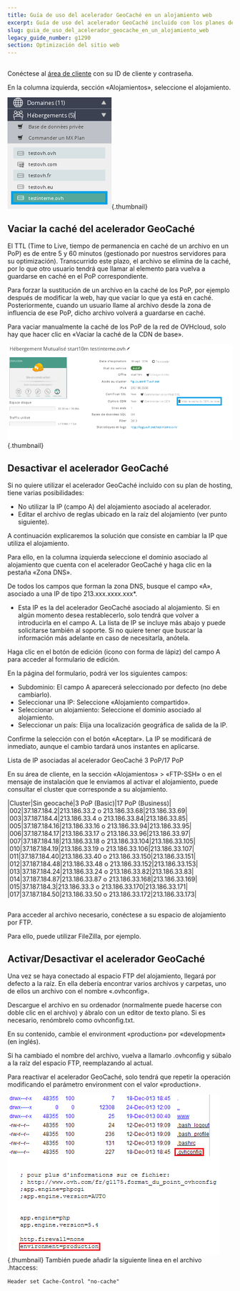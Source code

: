 ```yaml
---
title: Guía de uso del acelerador GeoCaché en un alojamiento web
excerpt: Guía de uso del acelerador GeoCaché incluido con los planes de web hosting.
slug: guia_de_uso_del_acelerador_geocache_en_un_alojamiento_web
legacy_guide_number: g1290
section: Optimización del sitio web
---
```



##
Conéctese al [área de cliente](https://www.ovh.com/auth/?action=gotomanager) con su ID de cliente y contraseña.

En la columna izquierda, sección «Alojamientos», seleccione el alojamiento.

![geocache](images/img_2904.jpg){.thumbnail}


## Vaciar la caché del acelerador GeoCaché
El TTL (Time to Live, tiempo de permanencia en caché de un archivo en un PoP) es de entre 5 y 60 minutos (gestionado por nuestros servidores para su optimización). Transcurrido este plazo, el archivo se elimina de la caché, por lo que otro usuario tendrá que llamar al elemento para vuelva a guardarse en caché en el PoP correspondiente.

Para forzar la sustitución de un archivo en la caché de los PoP, por ejemplo después de modificar la web, hay que vaciar lo que ya está en caché. Posteriormente, cuando un usuario llame al archivo desde la zona de influencia de ese PoP, dicho archivo volverá a guardarse en caché.

Para vaciar manualmente la caché de los PoP de la red de OVHcloud, solo hay que hacer clic en «Vaciar la caché de la CDN de base».

![geocache](images/img_2957.jpg){.thumbnail}


## Desactivar el acelerador GeoCaché
Si no quiere utilizar el acelerador GeoCaché incluido con su plan de hosting, tiene varias posibilidades:


- No utilizar la IP (campo A) del alojamiento asociado al acelerador.
- Editar el archivo de reglas ubicado en la raíz del alojamiento (ver punto siguiente).


A continuación explicaremos la solución que consiste en cambiar la IP que utiliza el alojamiento.

Para ello, en la columna izquierda seleccione el dominio asociado al alojamiento que cuenta con el acelerador GeoCaché y haga clic en la pestaña «Zona DNS».

De todos los campos que forman la zona DNS, busque el campo «A», asociado a una IP de tipo 213.xxx.xxxx.xxx*.

* Esta IP es la del acelerador GeoCaché asociado al alojamiento. Si en algún momento desea restablecerlo, solo tendrá que volver a introducirla en el campo A. La lista de IP se incluye más abajo y puede solicitarse también al soporte. Si no quiere tener que buscar la información más adelante en caso de necesitarla, anótela.

Haga clic en el botón de edición (icono con forma de lápiz) del campo A para acceder al formulario de edición.

En la página del formulario, podrá ver los siguientes campos:


- Subdominio: El campo A aparecerá seleccionado por defecto (no debe cambiarlo).
- Seleccionar una IP: Seleccione «Alojamiento compartido».
- Seleccionar un alojamiento: Seleccione el dominio asociado al alojamiento.
- Seleccionar un país: Elija una localización geográfica de salida de la IP.


Confirme la selección con el botón «Aceptar». La IP se modificará de inmediato, aunque el cambio tardará unos instantes en aplicarse.


Lista de IP asociadas al acelerador GeoCaché 3 PoP/17 PoP

En su área de cliente, en la sección «Alojamientos» > «FTP-SSH» o en el mensaje de instalación que le enviamos al activar el alojamiento, puede consultar el cluster que corresponde a su alojamiento.

|Cluster|Sin geocaché|3 PoP (Basic)|17 PoP (Business)|
|002|37.187.184.2|213.186.33.2 o 213.186.33.68|213.186.33.69|
|003|37.187.184.4|213.186.33.4 o 213.186.33.84|213.186.33.85|
|005|37.187.184.16|213.186.33.16 o 213.186.33.94|213.186.33.95|
|006|37.187.184.17|213.186.33.17 o 213.186.33.96|213.186.33.97|
|007|37.187.184.18|213.186.33.18 o 213.186.33.104|213.186.33.105|
|010|37.187.184.19|213.186.33.19 o 213.186.33.106|213.186.33.107|
|011|37.187.184.40|213.186.33.40 o 213.186.33.150|213.186.33.151|
|012|37.187.184.48|213.186.33.48 o 213.186.33.152|213.186.33.153|
|013|37.187.184.24|213.186.33.24 o 213.186.33.82|213.186.33.83|
|014|37.187.184.87|213.186.33.87 o 213.186.33.168|213.186.33.169|
|015|37.187.184.3|213.186.33.3 o 213.186.33.170|213.186.33.171|
|017|37.187.184.50|213.186.33.50 o 213.186.33.172|213.186.33.173|




## 
Para acceder al archivo necesario, conéctese a su espacio de alojamiento por FTP.

Para ello, puede utilizar FileZilla, por ejemplo.


## Activar/Desactivar el acelerador GeoCaché
Una vez se haya conectado al espacio FTP del alojamiento, llegará por defecto a la raíz. En ella debería encontrar varios archivos y carpetas, uno de ellos un archivo con el nombre «.ovhconfig».

Descargue el archivo en su ordenador (normalmente puede hacerse con doble clic en el archivo) y ábralo con un editor de texto plano. Si es necesario, renómbrelo como ovhconfig.txt.

En su contenido, cambie el environment «production» por «development» (en inglés).

Si ha cambiado el nombre del archivo, vuelva a llamarlo .ovhconfig y súbalo a la raíz del espacio FTP, reemplazando al actual.

Para reactivar el acelerador GeoCaché, solo tendrá que repetir la operación modificando el parámetro environment con el valor «production».

![geocache](images/img_1207.jpg){.thumbnail}
También puede añadir la siguiente linea en el archivo .htaccess: 

```
Header set Cache-Control "no-cache"
```



